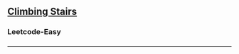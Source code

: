 <h2><a href="https://leetcode.com/problems/climbing-stairs/">Climbing Stairs
</a></h2><h3>Leetcode-Easy<h3><hr>
